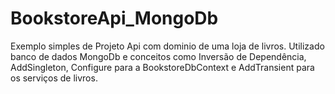 # BookstoreApi_MongoDb

Exemplo simples de Projeto Api com dominio de uma loja de livros. Utilizado banco de dados MongoDb e conceitos como Inversão de Dependência, AddSingleton, Configure para a BookstoreDbContext e AddTransient para os serviços de livros. 
